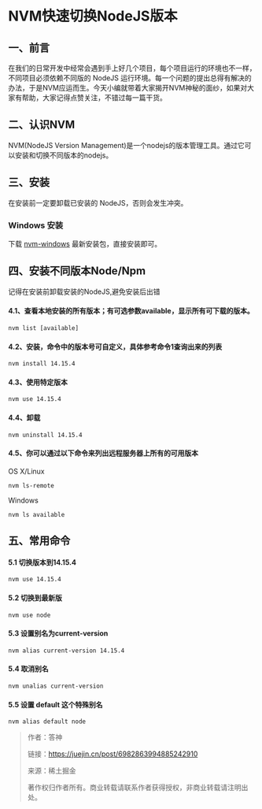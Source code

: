 # NVM快速切换NodeJS版本

## 一、前言
在我们的日常开发中经常会遇到手上好几个项目，每个项目运行的环境也不一样，不同项目必须依赖不同版的 NodeJS 运行环境。每一个问题的提出总得有解决的办法，于是NVM应运而生。今天小编就带着大家揭开NVM神秘的面纱，如果对大家有帮助，大家记得点赞关注，不错过每一篇干货。
## 二、认识NVM
NVM(NodeJS Version Management)是一个nodejs的版本管理工具。通过它可以安装和切换不同版本的nodejs。
## 三、安装
在安装前一定要卸载已安装的 NodeJS，否则会发生冲突。
### Windows 安装
下载 [nvm-windows](https://github.com/coreybutler/nvm-windows/releases) 最新安装包，直接安装即可。


## 四、安装不同版本Node/Npm
记得在安装前卸载安装的NodeJS,避免安装后出错

#### 4.1、查看本地安装的所有版本；有可选参数available，显示所有可下载的版本。
```
nvm list [available]
```

#### 4.2、安装，命令中的版本号可自定义，具体参考命令1查询出来的列表
```
nvm install 14.15.4
```

#### 4.3、使用特定版本
```
nvm use 14.15.4
```

#### 4.4、卸载
```
nvm uninstall 14.15.4
```

#### 4.5、你可以通过以下命令来列出远程服务器上所有的可用版本

OS X/Linux

```
nvm ls-remote
```


Windows

```
nvm ls available
```

## 五、常用命令

#### 5.1 切换版本到14.15.4
```
nvm use 14.15.4
```

####  5.2 切换到最新版
```
nvm use node
```

#### 5.3 设置别名为current-version

```
nvm alias current-version 14.15.4
```

#### 5.4 取消别名
```
nvm unalias current-version
```

#### 5.5 设置 default 这个特殊别名
```
nvm alias default node
```

>作者：答神
>
>链接：https://juejin.cn/post/6982863994885242910
>
>来源：稀土掘金
>
>著作权归作者所有。商业转载请联系作者获得授权，非商业转载请注明出处。